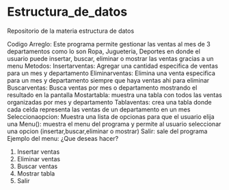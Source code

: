 # Estructura_de_datos
Repositorio de la materia estructura de datos 


Codigo Arreglo: 
Este programa permite gestionar las ventas al mes de 3 departamentos como lo son Ropa, Jugueteria, Deportes en donde el usuario puede insertar, buscar, eliminar o mostrar las ventas gracias a un menu 
Metodos: 
Insertarventas: Agregar una cantidad especifica de ventas para un mes y departamento 
Eliminarventas: Elimina una venta especifica para un mes y departamento siempre que haya ventas ahi para eliminar
Buscarventas: Busca ventas por mes o departamento mostrando el resultado en la pantalla 
Mostartabla: muestra una tabla con todos las ventas organizadas por mes y departamento 
Tablaventas: crea una tabla donde cada celda representa las ventas de un departamento en un mes 
Seleccionaopcion: Muestra una lista de opcionas para que el usuario elija una 
Menu(): muestra el menu del programa y permite al usuario seleccionar una opcion (insertar,buscar,eliminar o mostrar)
Salir: sale del programa 
Ejemplo del menu: 
  ¿Que deseas hacer?    
1. Insertar ventas
2. Eliminar ventas
3. Buscar ventas
4. Mostrar tabla
5. Salir
